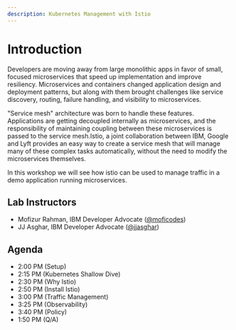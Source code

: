 ```yaml
---
description: Kubernetes Management with Istio
---
```


# Introduction

Developers are moving away from large monolithic apps in favor of small, focused microservices that speed up implementation and improve resiliency. Microservices and containers changed application design and deployment patterns, but along with them brought challenges like service discovery, routing, failure handling, and visibility to microservices.  
  
"Service mesh" architecture was born to handle these features. Applications are getting decoupled internally as microservices, and the responsibility of maintaining coupling between these microservices is passed to the service mesh.Istio, a joint collaboration between IBM, Google and Lyft provides an easy way to create a service mesh that will manage many of these complex tasks automatically, without the need to modify the microservices themselves.  
  
In this workshop we will see how istio can be used to manage traffic in a demo application running microservices.

## Lab Instructors

* Mofizur Rahman, IBM Developer Advocate \([@moficodes](https://twitter.com/moficodes)\)
* JJ Asghar, IBM Developer Advocate \([@jjasghar](https://twitter.com/jjasghar)\)

## Agenda

* 2:00 PM \(Setup\)
* 2:15 PM \(Kubernetes Shallow Dive\)
* 2:30 PM \(Why Istio\)
* 2:50 PM \(Install Istio\)
* 3:00 PM \(Traffic Management\)
* 3:25 PM \(Observability\)
* 3:40 PM \(Policy\)
* 1:50 PM \(Q/A\)

